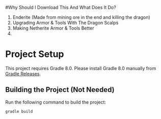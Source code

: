 #Why Should I Download This And What Does It Do?

1. Enderite (Made from mining ore in the end and killing the dragon)
2. Upgrading Armor & Tools With The Dragon Scalps
3. Making Netherite Armor & Tools Better
4.

# Project Setup

This project requires Gradle 8.0. Please install Gradle 8.0 manually from [Gradle Releases](https://gradle.org/releases/).
 
## Building the Project (Not Needed)

Run the following command to build the project:

```sh
gradle build

